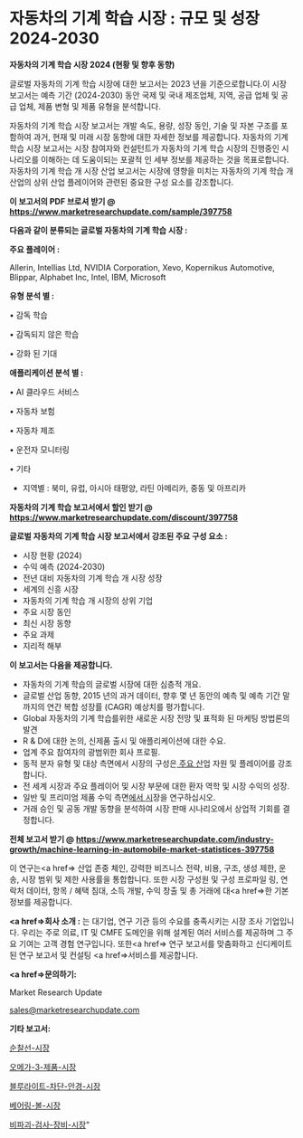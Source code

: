 # 자동차의 기계 학습 시장 : 규모 및 성장 2024-2030

<strong>자동차의 기계 학습 시장 2024 (현황 및 향후 동향)</strong>

글로벌 자동차의 기계 학습 시장에 대한 보고서는 2023 년을 기준으로합니다.이 시장 보고서는 예측 기간 (2024-2030) 동안 국제 및 국내 제조업체, 지역, 공급 업체 및 공급 업체, 제품 변형 및 제품 유형을 분석합니다.

자동차의 기계 학습 시장 보고서는 개발 속도, 용량, 성장 동인, 기술 및 자본 구조를 포함하여 과거, 현재 및 미래 시장 동향에 대한 자세한 정보를 제공합니다. 자동차의 기계 학습 시장 보고서는 시장 참여자와 컨설턴트가 자동차의 기계 학습 시장의 진행중인 시나리오를 이해하는 데 도움이되는 포괄적 인 세부 정보를 제공하는 것을 목표로합니다. 자동차의 기계 학습 개 시장 산업 보고서는 시장에 영향을 미치는 자동차의 기계 학습 개 산업의 상위 산업 플레이어와 관련된 중요한 구성 요소를 강조합니다.



<strong>이 보고서의 PDF 브로셔 받기 @ <a href=https://www.marketresearchupdate.com/sample/397758>https://www.marketresearchupdate.com/sample/397758</a></strong>



<strong>다음과 같이 분류되는 글로벌 자동차의 기계 학습 시장 :</strong>



<strong>주요 플레이어 :</strong>

Allerin, Intellias Ltd, NVIDIA Corporation, Xevo, Kopernikus Automotive, Blippar, Alphabet Inc, Intel, IBM, Microsoft



<strong>유형 분석 별 :</strong>

• 감독 학습

• 감독되지 않은 학습

• 강화 된 기대



<strong>애플리케이션 분석 별 :</strong>

• AI 클라우드 서비스

• 자동차 보험

• 자동차 제조

• 운전자 모니터링

• 기타

<ul>
  <li>지역별 : 북미, 유럽, 아시아 태평양, 라틴 아메리카, 중동 및 아프리카</li>
</ul>


<strong>자동차의 기계 학습 보고서에서 할인 받기 @ <a href=https://www.marketresearchupdate.com/discount/397758>https://www.marketresearchupdate.com/discount/397758</a></strong>



<strong>글로벌 자동차의 기계 학습 시장 보고서에서 강조된 주요 구성 요소 :</strong>
<ul>
  <li>시장 현황 (2024)</li>
  <li>수익 예측 (2024-2030)</li>
  <li>전년 대비 자동차의 기계 학습 개 시장 성장</li>
  <li>세계의 신흥 시장</li>
  <li>자동차의 기계 학습 개 시장의 상위 기업</li>
  <li>주요 시장 동인</li>
  <li>최신 시장 동향</li>
  <li>주요 과제</li>
  <li>지리적 해부</li>
</ul>


<strong>이 보고서는 다음을 제공합니다.</strong>
<ul>
  <li>자동차의 기계 학습의 글로벌 시장에 대한 심층적 개요.</li>
  <li>글로벌 산업 동향, 2015 년의 과거 데이터, 향후 몇 년 동안의 예측 및 예측 기간 말까지의 연간 복합 성장률 (CAGR) 예상치를 평가합니다.</li>
  <li>Global 자동차의 기계 학습를위한 새로운 시장 전망 및 표적화 된 마케팅 방법론의 발견</li>
  <li>R &amp; D에 대한 논의, 신제품 출시 및 애플리케이션에 대한 수요.</li>
  <li>업계 주요 참여자의 광범위한 회사 프로필.</li>
  <li>동적 분자 유형 및 대상 측면에서 시장의 구성은<a href=> 주요 산</a>업 자원 및 플레이어를 강조합니다.</li>
  <li>전 세계 시장과 주요 플레이어 및 시장 부문에 대한 환자 역학 및 시장 수익의 성장.</li>
  <li>일반 및 프리미엄 제품 수익 측면<a href=>에서 시</a>장을 연구하십시오.</li>
  <li>거래 승인 및 공동 개발 동향을 분석하여 시장 판매 시나리오에서 상업적 기회를 결정합니다.</li>
</ul>



<strong>전체 보고서 받기 @ <a href=https://www.marketresearchupdate.com/industry-growth/machine-learning-in-automobile-market-statistices-397758>https://www.marketresearchupdate.com/industry-growth/machine-learning-in-automobile-market-statistices-397758</a></strong>

이 연구는<a href=> 산업 존중</a> 체인, 강력한 비즈니스 전략, 비용, 구조, 생성 제한, 운송, 시장 범위 및 제한 사용률을 통합합니다. 또한 시장 구성원 및 구성 프로파일 링, 연락처 데이터, 항목 / 혜택 침대, 소득 개발, 수익 창출 및 총 거래에 대<a href=>한 기본 </a>정보를 제공합니다.



<strong><a href=>회사 소</a>개 :</strong>
는 대기업, 연구 기관 등의 수요를 충족시키는 시장 조사 기업입니다. 우리는 주로 의료, IT 및 CMFE 도메인을 위해 설계된 여러 서비스를 제공하며 그 주요 기여는 고객 경험 연구입니다. 또한<a href=> 연구 보</a>고서를 맞춤화하고 신디케이트 된 연구 보고서 및 컨설팅 <a href=>서비스</a>를 제공합니다.



<strong><a href=>문의하기:</a></strong>

Market Research Update

sales@marketresearchupdate.com



<strong>기타 보고서:</strong>

<a href=https://www.linkedin.com/pulse/순찰선-시장-진입-전략-및-위험-평가2029년-survey-spotlight-pro-24-analysis/>순찰선-시장</a>

<a href=https://www.linkedin.com/pulse/오메가-3-제품-시장-규모-및-성장-2023-consumer-connection-chronicles-24--xlvcf/>오메가-3-제품-시장</a>

<a href=https://www.linkedin.com/pulse/블루라이트-차단-안경-시장-세분화-연구-및-목표-고객2029년-9y6kf/>블루라이트-차단-안경-시장</a>

<a href=https://www.linkedin.com/pulse/베어링-볼-시장-규모-및-성장-2023-survey-savvy-insights-360-analysis-wg5lf/>베어링-볼-시장</a>

<a href=https://www.linkedin.com/pulse/비파괴-검사-장비-시장-현재-및-미래-성장-2030-market-matrix-musings-analysis-sdoef/>비파괴-검사-장비-시장</a>"
